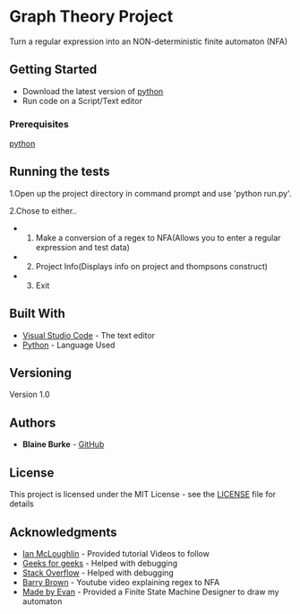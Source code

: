 # Graph Theory Project

Turn a regular expression into an NON-deterministic finite automaton (NFA)

## Getting Started

* Download the latest version of [python]((https://www.python.org/downloads/))
* Run code on a Script/Text editor


### Prerequisites

[python]((https://www.python.org/downloads/))

## Running the tests

1.Open up the project directory in command prompt and use 'python run.py'.

2.Chose to either..

* 1) Make a conversion of a regex to  NFA(Allows you to enter a regular expression and test data)
* 2) Project Info(Displays info on project and thompsons construct)
* 3) Exit

## Built With

* [Visual Studio Code](https://code.visualstudio.com/) - The text editor
* [Python](https://www.python.org/) - Language Used

## Versioning

Version 1.0

## Authors

* **Blaine Burke** - [GitHub](https://github.com/BurkeBlaine1999)

## License

This project is licensed under the MIT License - see the [LICENSE](https://github.com/BurkeBlaine1999/Graph-Theory-Project/blob/master/LICENSE) file for details

## Acknowledgments

* [Ian McLoughlin](https://github.com/ianmcloughlin) - Provided tutorial Videos to follow
* [Geeks for geeks](https://www.geeksforgeeks.org/) - Helped with debugging 
* [Stack Overflow](https://stackoverflow.com/) - Helped with debugging 
* [Barry Brown](https://www.youtube.com/watch?v=RYNN-tb9WxI&t=110s) - Youtube video explaining regex to NFA
* [Made by Evan](http://madebyevan.com/fsm/) - Provided a Finite State Machine Designer to draw my automaton
